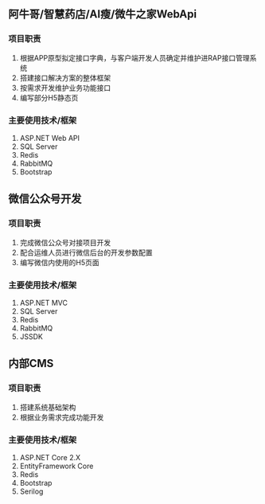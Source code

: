 ## 阿牛哥/智慧药店/AI瘦/微牛之家WebApi
### 项目职责
1. 根据APP原型拟定接口字典，与客户端开发人员确定并维护进RAP接口管理系统
2. 搭建接口解决方案的整体框架
3. 按需求开发维护业务功能接口
4. 编写部分H5静态页

### 主要使用技术/框架
1. ASP.NET Web API
2. SQL Server
3. Redis
4. RabbitMQ
5. Bootstrap


## 微信公众号开发
### 项目职责
1. 完成微信公众号对接项目开发
2. 配合运维人员进行微信后台的开发参数配置
3. 编写微信内使用的H5页面

### 主要使用技术/框架
1. ASP.NET MVC
2. SQL Server
3. Redis
4. RabbitMQ
5. JSSDK

## 内部CMS
### 项目职责
1. 搭建系统基础架构
2. 根据业务需求完成功能开发

### 主要使用技术/框架
1. ASP.NET Core 2.X
2. EntityFramework Core 
3. Redis
4. Bootstrap
5. Serilog



